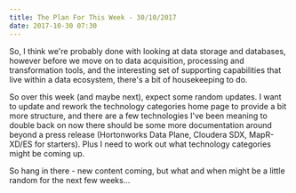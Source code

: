 ```yaml
---
title: The Plan For This Week - 30/10/2017
date: 2017-10-30 07:30
---
```

So, I think we're probably done with looking at data storage and databases, however before we move on to data acquisition, processing and transformation tools, and the interesting set of supporting capabilities that live within a data ecosystem, there's a bit of housekeeping to do.

So over this week (and maybe next), expect some random updates.  I want to update and rework the technology categories home page to provide a bit more structure, and there are a few technologies I've been meaning to double back on now there should be some more documentation around beyond a press release (Hortonworks Data Plane, Cloudera SDX, MapR-XD/ES for starters).  Plus I need to work out what technology categories might be coming up.

So hang in there - new content coming, but what and when might be a little random for the next few weeks...